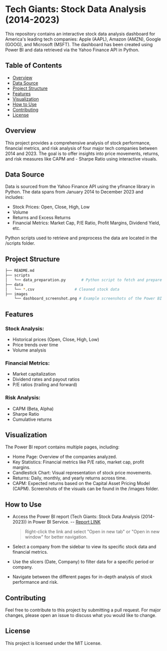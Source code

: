 # Tech Giants: Stock Data Analysis (2014-2023)
This repository contains an interactive stock data analysis dashboard for America's leading tech companies: Apple (AAPL), Amazon (AMZN), Google (GOOG), and Microsoft (MSFT). The dashboard has been created using Power BI and data retrieved via the Yahoo Finance API in Python.

## Table of Contents
- [Overview](#overview)
- [Data Source](#data-source)
- [Project Structure](#project-Structure)
- [Features](#features)
- [Visualization](#visualization)
- [How to Use](#how-to-Use)
- [Contributing](#contributing)
- [License](#license)

## Overview
This project provides a comprehensive analysis of stock performance, financial metrics, and risk analysis of four major tech companies between 2014 and 2023. The goal is to offer insights into price movements, returns, and risk measures like CAPM and - Sharpe Ratio using interactive visuals.

## Data Source
Data is sourced from the Yahoo Finance API using the yfinance library in Python.
The data spans from January 2014 to December 2023 and includes:
- Stock Prices: Open, Close, High, Low
- Volume
- Returns and Excess Returns
- Financial Metrics: Market Cap, P/E Ratio, Profit Margins, Dividend Yield, etc.

Python scripts used to retrieve and preprocess the data are located in the /scripts folder.

## Project Structure
```bash
├── README.md
├── scripts
│   └── data_preparation.py       # Python script to fetch and prepare stock data from Yahoo Finance
├── data
│   └── *.csv                  # Cleaned stock data
├── images
    └── dashboard_screenshot.png # Example screenshots of the Power BI dashboard
```

## Features
### Stock Analysis:
- Historical prices (Open, Close, High, Low)
- Price trends over time
- Volume analysis

### Financial Metrics:
- Market capitalization
- Dividend rates and payout ratios
- P/E ratios (trailing and forward)

### Risk Analysis:
- CAPM (Beta, Alpha)
- Sharpe Ratio
- Cumulative returns

## Visualization
The Power BI report contains multiple pages, including:
- Home Page: Overview of the companies analyzed.
- Key Statistics: Financial metrics like P/E ratio, market cap, profit margins.
- Candlestick Chart: Visual representation of stock price movements.
- Returns: Daily, monthly, and yearly returns across time.
- CAPM: Expected returns based on the Capital Asset Pricing Model (CAPM).
Screenshots of the visuals can be found in the /images folder.

## How to Use
- Access the Power BI report (Tech Giants: Stock Data Analysis (2014-2023)) in Power BI Service.
  -- [Report LINK](https://tinyurl.com/4k3pnc9a)
  > Right-click the link and select "Open in new tab" or "Open in new window" for better navigation.
  
- Select a company from the sidebar to view its specific stock data and financial metrics.
- Use the slicers (Date, Company) to filter data for a specific period or company.
- Navigate between the different pages for in-depth analysis of stock performance and risk.




## Contributing
Feel free to contribute to this project by submitting a pull request. For major changes, please open an issue to discuss what you would like to change.

## License
This project is licensed under the MIT License.
